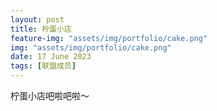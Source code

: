```yaml
---
layout: post
title: 柠蛋小店
feature-img: "assets/img/portfolio/cake.png"
img: "assets/img/portfolio/cake.png"
date: 17 June 2023
tags: [联盟成员]
---
```


柠蛋小店吧啦吧啦～ 
